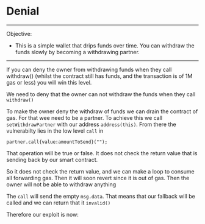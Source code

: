 # Denial

---
Objective:
- This is a simple wallet that drips funds over time. You can withdraw the funds slowly by becoming a withdrawing partner.
---

If you can deny the owner from withdrawing funds when they call withdraw() (whilst the contract still has funds, and the transaction is of 1M gas or less) you will win this level.

We need to deny that the owner can not withdraw the funds when they call `withdraw()`

To make the owner deny the withdraw of funds we can drain the contract of gas. For that wee need to be a partner. To achieve this we call `setWithdrawPartner` with our address `address(this)`. From there the vulnerabilty lies in the low level `call` in 

```solidity
partner.call{value:amountToSend}("");
```
That operation will be true or false. It does not check the return value that is sending back by our smart contract.

So it does not check the return value, and we can make a loop to consume all forwarding gas. Then it will soon revert since it is out of gas. Then the owner will not be able to withdraw anything

The `call` will send the empty `msg.data`. That means that our fallback will be called and we can return that it `invalid()`

Therefore our exploit is now:

